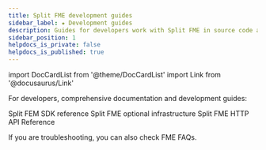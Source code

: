 ```yaml
---
title: Split FME development guides
sidebar_label: ★ Development guides
description: Guides for developers work with Split FME in source code and integrations
sidebar_position: 1
helpdocs_is_private: false
helpdocs_is_published: true
---
```


import DocCardList from '@theme/DocCardList'
import Link from '@docusaurus/Link'

For developers, comprehensive documentation and development guides:

<Link to="./sdk-reference">Split FEM SDK reference</Link>
<Link to="./optional-infrastructure">Split FME optional infrastructure</Link>
<Link to="./api-reference">Split FME HTTP API Reference</Link>

If you are troubleshooting, you can also check <Link to="docs/faqs/feature-management-experimentation">FME FAQs</Link>.